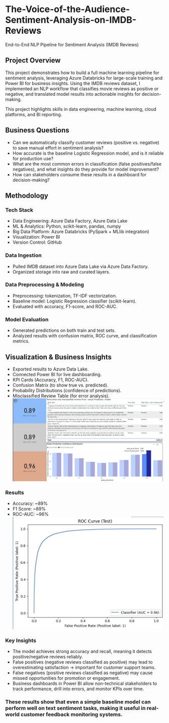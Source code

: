# The-Voice-of-the-Audience-Sentiment-Analysis-on-IMDB-Reviews
End-to-End NLP Pipeline for Sentiment Analysis (IMDB Reviews)

## Project Overview
This project demonstrates how to build a full machine learning pipeline for sentiment analysis, leveraging Azure Databricks for large-scale training and Power BI for business insights. Using the IMDB reviews dataset, I implemented an NLP workflow that classifies movie reviews as positive or negative, and translated model results into actionable insights for decision-making.

This project highlights skills in data engineering, machine learning, cloud platforms, and BI reporting.

## Business Questions

* Can we automatically classify customer reviews (positive vs. negative) to save manual effort in sentiment analysis?
* How accurate is the baseline Logistic Regression model, and is it reliable for production use?
* What are the most common errors in classification (false positives/false negatives), and what insights do they provide for model improvement?
* How can stakeholders consume these results in a dashboard for decision-making?

## Methodology
### Tech Stack
* Data Engineering: Azure Data Factory, Azure Data Lake
* ML & Analytics: Python, scikit-learn, pandas, numpy
* Big Data Platform: Azure Databricks (PySpark + MLlib integration)
* Visualization: Power BI
* Version Control: GitHub

### Data Ingestion
* Pulled IMDB dataset into Azure Data Lake via Azure Data Factory.
* Organized storage into raw and curated layers.

### Data Preprocessing & Modeling

* Preprocessing: tokenization, TF-IDF vectorization.
* Baseline model: Logistic Regression classifier (scikit-learn).
* Evaluated with accuracy, F1-score, and ROC-AUC.

### Model Evaluation

* Generated predictions on both train and test sets.
* Analyzed results with confusion matrix, ROC curve, and classification metrics.

## Visualization & Business Insights

* Exported results to Azure Data Lake.
* Connected Power BI for live dashboarding.
* KPI Cards (Accuracy, F1, ROC-AUC).
* Confusion Matrix (to show true vs. predicted).
* Probability Distributions (confidence of predictions).
* Misclassified Review Table (for error analysis). ![Results](visuals/Results.png)

### Results

* Accuracy: ~89%
* F1 Score: ~89%
* ROC-AUC: ~96% ![ROC Curve](visuals/ROC_curve_test_nlp.png)


### Key Insights

* The model achieves strong accuracy and recall, meaning it detects positive/negative reviews reliably.
* False positives (negative reviews classified as positive) may lead to overestimating satisfaction → important for customer support teams.
* False negatives (positive reviews classified as negative) may cause missed opportunities for promotion or engagement.
* Business dashboards in Power BI allow non-technical stakeholders to track performance, drill into errors, and monitor KPIs over time.

### These results show that even a simple baseline model can perform well on text sentiment tasks, making it useful in real-world customer feedback monitoring systems.



